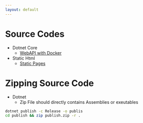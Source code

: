```yaml
---
layout: default
---
```


# Source Codes
- Dotnet Core
  - [WebAPI with Docker](https://github.com/devignitelab/deplo-apps/tree/main/dotnet/Labs.DockerLinuxApp)
- Static Html
  - [Static Pages](https://github.com/devignitelab/deplo-apps/tree/main/static-html)


# Zipping Source Code
- Dotnet
  - Zip File should directly contains Assemblies or exeutables
```bash
dotnet publish -c Release -o publis
cd publish && zip publish.zip -r .
```